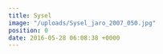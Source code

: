 ```yaml
---
title: Sysel
image: "/uploads/Sysel_jaro_2007_050.jpg"
position: 0
date: 2016-05-28 06:08:38 +0000
---
```

